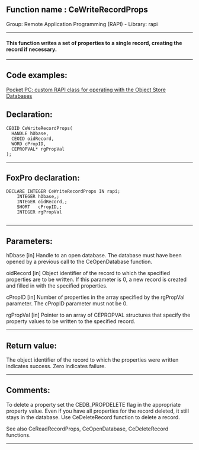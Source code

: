 
## Function name : CeWriteRecordProps
Group: Remote Application Programming (RAPI) - Library: rapi    
***  


#### This function writes a set of properties to a single record, creating the record if necessary.
***  


## Code examples:
[Pocket PC: custom RAPI class for operating with the Object Store Databases](../../samples/sample_445.md)  

## Declaration:
```foxpro  
CEOID CeWriteRecordProps(
  HANDLE hDbase,
  CEOID oidRecord,
  WORD cPropID,
  CEPROPVAL* rgPropVal
);  
```  
***  


## FoxPro declaration:
```foxpro  
DECLARE INTEGER CeWriteRecordProps IN rapi;
	INTEGER hDbase,;
	INTEGER oidRecord,;
	SHORT   cPropID,;
	INTEGER rgPropVal
  
```  
***  


## Parameters:
hDbase 
[in] Handle to an open database. The database must have been opened by a previous call to the CeOpenDatabase function. 

oidRecord 
[in] Object identifier of the record to which the specified properties are to be written. If this parameter is 0, a new record is created and filled in with the specified properties. 

cPropID 
[in] Number of properties in the array specified by the rgPropVal parameter. The cPropID parameter must not be 0. 

rgPropVal 
[in] Pointer to an array of CEPROPVAL structures that specify the property values to be written to the specified record.  
***  


## Return value:
The object identifier of the record to which the properties were written indicates success. Zero indicates failure.  
***  


## Comments:
To delete a property set the CEDB_PROPDELETE flag in the appropriate property value. Even if you have all properties for the record deleted, it still stays in the database. Use CeDeleteRecord function to delete a record.  
  
See also CeReadRecordProps, CeOpenDatabase, CeDeleteRecord functions.  
  
***  

